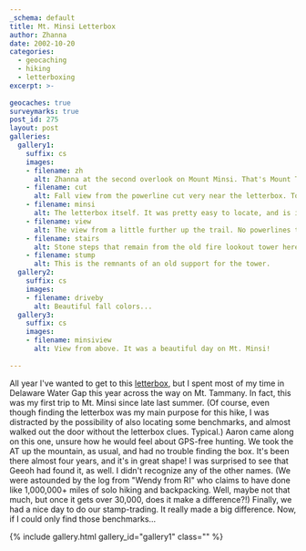 ```yaml
---
_schema: default
title: Mt. Minsi Letterbox
author: Zhanna
date: 2002-10-20
categories:
  - geocaching
  - hiking
  - letterboxing
excerpt: >- 
  
geocaches: true
surveymarks: true
post_id: 275
layout: post  
galleries:
  gallery1:
    suffix: cs
    images:
    - filename: zh
      alt: Zhanna at the second overlook on Mount Minsi. That's Mount Tammany in the background. There's a letterbox and several geocaches over there; I've found the caches, but I haven't looked for the letterbox yet.
    - filename: cut
      alt: Fall view from the powerline cut very near the letterbox. Too bad those powerlines are there!     
    - filename: minsi
      alt: The letterbox itself. It was pretty easy to locate, and is in great shape after almost four years! It will need a new logbook soon, though.       
    - filename: view
      alt: The view from a little further up the trail. No powerlines this time.  
    - filename: stairs
      alt: Stone steps that remain from the old fire lookout tower here.
    - filename: stump
      alt: This is the remnants of an old support for the tower.   
  gallery2:
    suffix: cs
    images:
    - filename: driveby
      alt: Beautiful fall colors...        
  gallery3:
    suffix: cs
    images:
    - filename: minsiview
      alt: View from above. It was a beautiful day on Mt. Minsi!                    
             
---
```


All year I've wanted to get to this [letterbox](https://www.geocities.ws/rainforest/canopy/7962/minsi.htm), but I spent most of my time in Delaware Water Gap this year across the way on Mt. Tammany. In fact, this was my first trip to Mt. Minsi since late last summer. (Of course, even though finding the letterbox was my main purpose for this hike, I was distracted by the possibility of also locating some benchmarks, and almost walked out the door without the letterbox clues. Typical.) Aaron came along on this one, unsure how he would feel about GPS-free hunting. We took the AT up the mountain, as usual, and had no trouble finding the box. It's been there almost four years, and it's in great shape! I was surprised to see that Geeoh had found it, as well. I didn't recognize any of the other names. (We were astounded by the log from "Wendy from RI" who claims to have done like 1,000,000+ miles of solo hiking and backpacking. Well, maybe not that much, but once it gets over 30,000, does it make a difference?!) Finally, we had a nice day to do our stamp-trading. It really made a big difference. Now, if I could only find those benchmarks...


{% include gallery.html gallery_id="gallery1" class="" %}